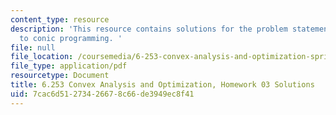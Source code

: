 ```yaml
---
content_type: resource
description: 'This resource contains solutions for the problem statements related
  to conic programming. '
file: null
file_location: /coursemedia/6-253-convex-analysis-and-optimization-spring-2012/7cac6d51273426678c66de3949ec8f41_MIT6_253S12_hw03_sol.pdf
file_type: application/pdf
resourcetype: Document
title: 6.253 Convex Analysis and Optimization, Homework 03 Solutions
uid: 7cac6d51-2734-2667-8c66-de3949ec8f41
---
```

